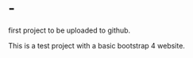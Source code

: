 # -
first project to be uploaded to github.

This is a test project with a basic bootstrap 4 website. 